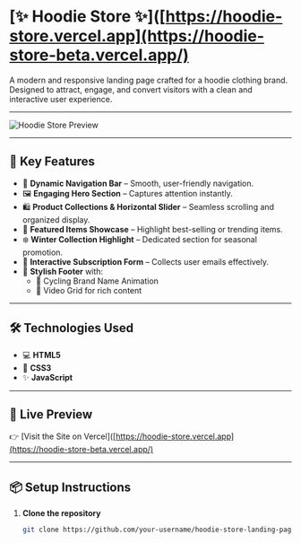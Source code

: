 # [✨ Hoodie Store ✨]([https://hoodie-store.vercel.app](https://hoodie-store-beta.vercel.app/)

A modern and responsive landing page crafted for a hoodie clothing brand. Designed to attract, engage, and convert visitors with a clean and interactive user experience.

---

![Hoodie Store Preview]([./assets/screenshot.png](https://hoodie-store-gmpjm0x23-aryans-projects-2459726a.vercel.app/)) <!-- Replace with your actual path or Vercel-hosted image URL -->

---

## 🚀 Key Features

- 👕 **Dynamic Navigation Bar** – Smooth, user-friendly navigation.
- 🖼️ **Engaging Hero Section** – Captures attention instantly.
- 🛍️ **Product Collections & Horizontal Slider** – Seamless scrolling and organized display.
- 🌟 **Featured Items Showcase** – Highlight best-selling or trending items.
- ❄️ **Winter Collection Highlight** – Dedicated section for seasonal promotion.
- 📧 **Interactive Subscription Form** – Collects user emails effectively.
- 🦶 **Stylish Footer** with:
  - 🔄 Cycling Brand Name Animation  
  - 🎥 Video Grid for rich content

---

## 🛠️ Technologies Used

- 💻 **HTML5**
- 🎨 **CSS3**
- ✨ **JavaScript**

---

## 🔗 Live Preview

👉 [Visit the Site on Vercel]([https://hoodie-store.vercel.app](https://hoodie-store-beta.vercel.app/)

---

## 📦 Setup Instructions

1. **Clone the repository**
   ```bash
   git clone https://github.com/your-username/hoodie-store-landing-page.git
